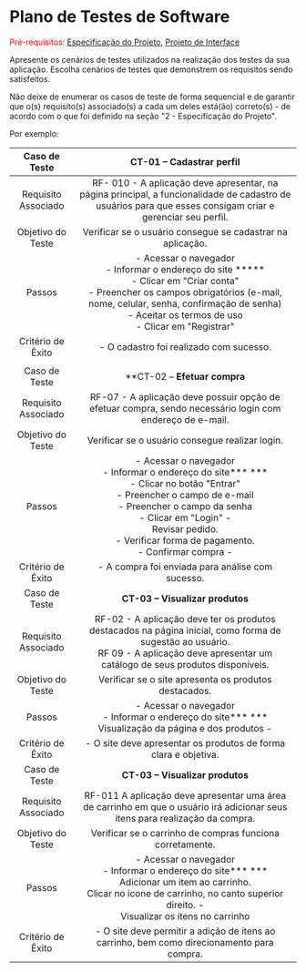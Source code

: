# Plano de Testes de Software

<span style="color:red">Pré-requisitos: <a href="2-Especificação do Projeto.md"> Especificação do Projeto</a></span>, <a href="3-Projeto de Interface.md"> Projeto de Interface</a>

Apresente os cenários de testes utilizados na realização dos testes da sua aplicação. Escolha cenários de testes que demonstrem os requisitos sendo satisfeitos.

Não deixe de enumerar os casos de teste de forma sequencial e de garantir que o(s) requisito(s) associado(s) a cada um deles está(ão) correto(s) - de acordo com o que foi definido na seção "2 - Especificação do Projeto". 

Por exemplo:
 
| **Caso de Teste** 	| **CT-01 – Cadastrar perfil** 	|
|:---:	|:---:	|
|	Requisito Associado 	| RF- 010 - A aplicação deve apresentar, na página principal, a funcionalidade de cadastro de usuários para que esses consigam criar e gerenciar seu perfil. |
| Objetivo do Teste 	| Verificar se o usuário consegue se cadastrar na aplicação. |
| Passos 	| - Acessar o navegador <br> - Informar o endereço do site ***** <br> - Clicar em "Criar conta" <br> - Preencher os campos obrigatórios (e-mail, nome, celular, senha, confirmação de senha) <br> - Aceitar os termos de uso <br> - Clicar em "Registrar" |
|Critério de Êxito | - O cadastro foi realizado com sucesso. |
|  	|  	|
| Caso de Teste 	| **CT-02 – **Efetuar compra**|
|Requisito Associado | RF-07	- A aplicação deve possuir opção de efetuar compra, sendo necessário login com endereço de e-mail. |
| Objetivo do Teste 	| Verificar se o usuário consegue realizar login. |
| Passos 	| - Acessar o navegador <br> - Informar o endereço do site*** ***<br> - Clicar no botão "Entrar" <br> - Preencher o campo de e-mail <br> - Preencher o campo da senha <br> - Clicar em "Login" - <br> Revisar pedido. <br> - Verificar forma de pagamento. <br> - Confirmar compra -|
|Critério de Êxito | - A compra foi enviada para análise com sucesso. |
| Caso de Teste 	| **CT-03 – Visualizar produtos**|
|Requisito Associado | RF-02	- A aplicação deve ter os produtos destacados na página inicial, como forma de sugestão ao usuário.	<br> RF 09 - A aplicação deve apresentar um catálogo de seus produtos disponíveis.	 |
| Objetivo do Teste 	| Verificar se o site apresenta os produtos destacados. |
| Passos 	| - Acessar o navegador <br> - Informar o endereço do site*** ***<br> Visualização da página e dos produtos -|
|Critério de Êxito | - O site deve apresentar os produtos de forma clara e objetiva. |
| Caso de Teste 	| **CT-03 – Visualizar produtos**|
|Requisito Associado | RF-011	A aplicação deve apresentar uma área de carrinho em que o usuário irá adicionar seus itens para realização da compra.	 |
| Objetivo do Teste 	| Verificar se o carrinho de compras funciona corretamente. |
| Passos 	| - Acessar o navegador <br> - Informar o endereço do site*** ***<br> Adicionar um item ao carrinho. <br> Clicar no ícone de carrinho, no canto superior direito. - <br> Visualizar os ítens no carrinho|
|Critério de Êxito | - O site deve permitir a adição de ítens ao carrinho, bem como direcionamento para compra. |

